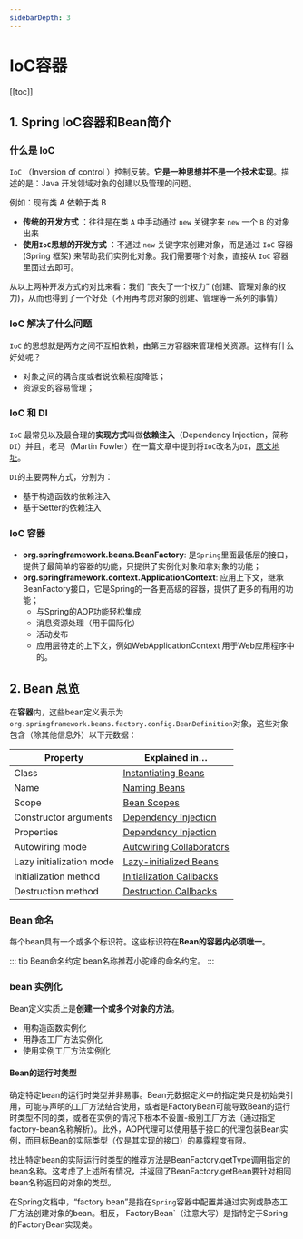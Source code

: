 ```yaml
---
sidebarDepth: 3
---
```


# IoC容器

[[toc]]

## 1. Spring IoC容器和Bean简介

### 什么是 IoC

`IoC` （Inversion of control ）控制反转。**它是一种思想并不是一个技术实现**。描述的是：Java 开发领域对象的创建以及管理的问题。

例如：现有类 A 依赖于类 B

- **传统的开发方式** ：往往是在类 `A` 中手动通过 `new` 关键字来 `new` 一个 `B` 的对象出来
- **使用`IoC`思想的开发方式** ：不通过 `new` 关键字来创建对象，而是通过 `IoC` 容器(Spring 框架) 来帮助我们实例化对象。我们需要哪个对象，直接从 `IoC` 容器里面过去即可。

从以上两种开发方式的对比来看：我们 “丧失了一个权力” (创建、管理对象的权力)，从而也得到了一个好处（不用再考虑对象的创建、管理等一系列的事情）

### IoC 解决了什么问题

`IoC` 的思想就是两方之间不互相依赖，由第三方容器来管理相关资源。这样有什么好处呢？

- 对象之间的耦合度或者说依赖程度降低；
- 资源变的容易管理；

### IoC 和 DI 

`IoC` 最常见以及最合理的**实现方式**叫做**依赖注入**（Dependency Injection，简称 `DI`）并且，老马（Martin Fowler）在一篇文章中提到将`IoC`改名为`DI`，[原文地址](https://martinfowler.com/articles/injection.html)。

`DI`的主要两种方式，分别为：
- 基于构造函数的依赖注入
- 基于Setter的依赖注入

### IoC 容器

- **org.springframework.beans.BeanFactory**: 是`Spring`里面最低层的接口，提供了最简单的容器的功能，只提供了实例化对象和拿对象的功能；
- **org.springframework.context.ApplicationContext**: 应用上下文，继承BeanFactory接口，它是Spring的一各更高级的容器，提供了更多的有用的功能；
   - 与Spring的AOP功能轻松集成
   - 消息资源处理（用于国际化）
   - 活动发布
   - 应用层特定的上下文，例如WebApplicationContext 用于Web应用程序中的。
   
 
## 2. Bean 总览

在**容器**内，这些bean定义表示为`org.springframework.beans.factory.config.BeanDefinition`对象，这些对象包含（除其他信息外）以下元数据：

Property | Explained in…​
---|---
Class | [Instantiating Beans](https://docs.spring.io/spring/docs/current/spring-framework-reference/core.html#beans-factory-class)
Name | [Naming Beans](https://docs.spring.io/spring/docs/current/spring-framework-reference/core.html#beans-beanname)
Scope | [Bean Scopes](https://docs.spring.io/spring/docs/current/spring-framework-reference/core.html#beans-factory-scopes)
Constructor arguments | [Dependency Injection](https://docs.spring.io/spring/docs/current/spring-framework-reference/core.html#beans-factory-collaborators)
Properties | [Dependency Injection](https://docs.spring.io/spring/docs/current/spring-framework-reference/core.html#beans-factory-collaborators)
Autowiring mode | [Autowiring Collaborators](https://docs.spring.io/spring/docs/current/spring-framework-reference/core.html#beans-factory-autowire)
Lazy initialization mode | [Lazy-initialized Beans](https://docs.spring.io/spring/docs/current/spring-framework-reference/core.html#beans-factory-lazy-init)
Initialization method | [Initialization Callbacks](https://docs.spring.io/spring/docs/current/spring-framework-reference/core.html#beans-factory-lifecycle-initializingbean)
Destruction method | [Destruction Callbacks](https://docs.spring.io/spring/docs/current/spring-framework-reference/core.html#beans-factory-lifecycle-disposablebean)

### Bean 命名

每个bean具有一个或多个标识符。这些标识符在**Bean的容器内必须唯一**。

::: tip Bean命名约定
bean名称推荐小驼峰的命名约定。
:::

### bean 实例化

Bean定义实质上是**创建一个或多个对象的方法**。

- 用构造函数实例化
- 用静态工厂方法实例化
- 使用实例工厂方法实例化

#### Bean的运行时类型

确定特定bean的运行时类型并非易事。Bean元数据定义中的指定类只是初始类引用，可能与声明的工厂方法结合使用，或者是FactoryBean可能导致Bean的运行时类型不同的类，或者在实例的情况下根本不设置-级别工厂方法（通过指定factory-bean名称解析）。此外，AOP代理可以使用基于接口的代理包装Bean实例，而目标Bean的实际类型（仅是其实现的接口）的暴露程度有限。

找出特定bean的实际运行时类型的推荐方法是BeanFactory.getType调用指定的bean名称。这考虑了上述所有情况，并返回了BeanFactory.getBean要针对相同bean名称返回的对象的类型。

在Spring文档中，“factory bean”是指在`Spring`容器中配置并通过实例或静态工厂方法创建对象的bean。相反， FactoryBean`（注意大写）是指特定于Spring的FactoryBean实现类。





